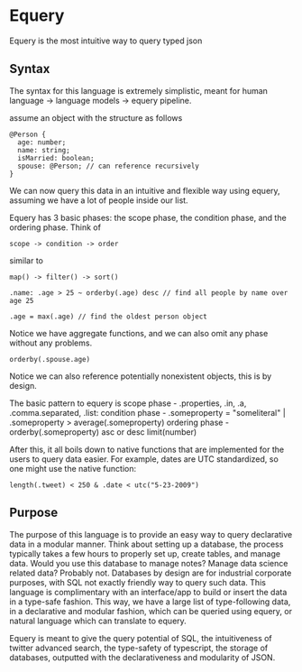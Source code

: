 # Equery

Equery is the most intuitive way to query typed json

## Syntax

The syntax for this language is extremely simplistic, meant for human language -> language models -> equery pipeline.

assume an object with the structure as follows

```
@Person {
  age: number;
  name: string;
  isMarried: boolean;
  spouse: @Person; // can reference recursively
}
```

We can now query this data in an intuitive and flexible way using equery, assuming we have a lot of people inside our list.

Equery has 3 basic phases: the scope phase, the condition phase, and the ordering phase.
Think of 
```
scope -> condition -> order
```

similar to
```
map() -> filter() -> sort()
```

```
.name: .age > 25 ~ orderby(.age) desc // find all people by name over age 25
```

```
.age = max(.age) // find the oldest person object
```
Notice we have aggregate functions, and we can also omit any phase without any problems.

```
orderby(.spouse.age)
```
Notice we can also reference potentially nonexistent objects, this is by design.

The basic pattern to equery is
scope phase - .properties, .in, .a, .comma.separated, .list:
condition phase - .someproperty = "someliteral" | .someproperty > average(.someproperty)
ordering phase - orderby(.someproperty) asc or desc limit(number)

After this, it all boils down to native functions that are implemented for the users to query data easier.
For example, dates are UTC standardized, so one might use the native function:
```
length(.tweet) < 250 & .date < utc("5-23-2009")
```

## Purpose

The purpose of this language is to provide an easy way to query declarative data in a modular manner. Think about setting up a database, the process typically takes a few hours to properly set up, create tables, and manage data. Would you use this database to manage notes? Manage data science related data? Probably not. Databases by design are for industrial corporate purposes, with SQL not exactly friendly way to query such data. This language is complimentary with an interface/app to build or insert the data in a type-safe fashion. This way, we have a large list of type-following data, in a declarative and modular fashion, which can be queried using equery, or natural language which can translate to equery.

Equery is meant to give the query potential of SQL, the intuitiveness of twitter advanced search, the type-safety of typescript, the storage of databases, outputted with the declarativeness and modularity of JSON.
